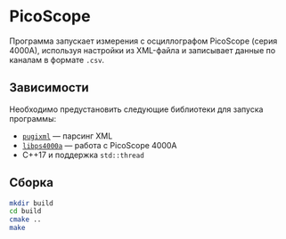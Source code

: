 # PicoScope

Программа запускает измерения с осциллографом PicoScope (серия 4000A), используя настройки из XML-файла и записывает данные по каналам в формате `.csv`.

## Зависимости
Необходимо предустановить следующие библиотеки для запуска программы:
- [`pugixml`](https://pugixml.org/) — парсинг XML
- [`libps4000a`](https://github.com/picotech/picosdk-c-examples/tree/master/ps4000a) — работа с PicoScope 4000A
- C++17 и поддержка `std::thread`

## Сборка

```bash
mkdir build
cd build
cmake ..
make
